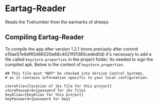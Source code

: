# Eartag-Reader
Reads the Tvdnumber from the earmarks of sheeps

## Compiling Eartag-Reader
To compile the app after version 1.2.1 (more precisely after commit e15ae57e9df65d66020e68c4021f91385ceded0d) it's necessary to add a file called ```keystore.properties``` in the project folder.
Its needed to sign the compiled apk.
Below is the content of ```keystore.properties```.
```
## This file must *NOT* be checked into Version Control Systems,
# as it contains information specific to your local configuration.

storeFile={location of jks file for this project}
storePassword={password for jks file}
keyAlias={keyAlias for this project}
keyPassword={password for key}
```
